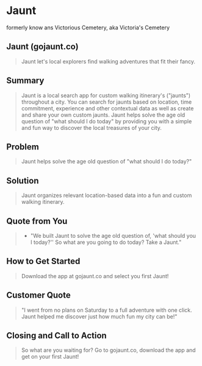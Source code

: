 # Jaunt #
formerly know ans Victorious Cemetery, aka Victoria's Cemetery
<!-- 
> This material was originally posted [here](http://www.quora.com/What-is-Amazons-approach-to-product-development-and-product-management). It is reproduced here for posterities sake.

There is an approach called "working backwards" that is widely used at Amazon. They work backwards from the customer, rather than starting with an idea for a product and trying to bolt customers onto it. While working backwards can be applied to any specific product decision, using this approach is especially important when developing new products or features.

For new initiatives a product manager typically starts by writing an internal press release announcing the finished product. The target audience for the press release is the new/updated product's customers, which can be retail customers or internal users of a tool or technology. Internal press releases are centered around the customer problem, how current solutions (internal or external) fail, and how the new product will blow away existing solutions.

If the benefits listed don't sound very interesting or exciting to customers, then perhaps they're not (and shouldn't be built). Instead, the product manager should keep iterating on the press release until they've come up with benefits that actually sound like benefits. Iterating on a press release is a lot less expensive than iterating on the product itself (and quicker!).

If the press release is more than a page and a half, it is probably too long. Keep it simple. 3-4 sentences for most paragraphs. Cut out the fat. Don't make it into a spec. You can accompany the press release with a FAQ that answers all of the other business or execution questions so the press release can stay focused on what the customer gets. My rule of thumb is that if the press release is hard to write, then the product is probably going to suck. Keep working at it until the outline for each paragraph flows. 

Oh, and I also like to write press-releases in what I call "Oprah-speak" for mainstream consumer products. Imagine you're sitting on Oprah's couch and have just explained the product to her, and then you listen as she explains it to her audience. That's "Oprah-speak", not "Geek-speak".

Once the project moves into development, the press release can be used as a touchstone; a guiding light. The product team can ask themselves, "Are we building what is in the press release?" If they find they're spending time building things that aren't in the press release (overbuilding), they need to ask themselves why. This keeps product development focused on achieving the customer benefits and not building extraneous stuff that takes longer to build, takes resources to maintain, and doesn't provide real customer benefit (at least not enough to warrant inclusion in the press release).
 -->
 
## Jaunt (gojaunt.co) ##
  > Jaunt let's local explorers find walking adventures that fit their fancy.

## Summary ##
  > Jaunt is a local search app for custom walking itinerary's ("jaunts") throughout a city.  You can search for jaunts based on location, time commitment, experience and other contextual data as well as create and share your own custom jaunts.  Jaunt helps solve the age old question of "what should I do today" by providing you with a simple and fun way to discover the local treasures of your city. 

## Problem ##
  > Jaunt helps solve the age old question of "what should I do today?"

## Solution ##
  > Jaunt organizes relevant location-based data into a fun and custom walking itinerary.

## Quote from You ##
  > - "We built Jaunt to solve the age old question of, 'what should you I today?''  So what are you going to do today?  Take a Jaunt."

## How to Get Started ##
  > Download the app at gojaunt.co and select you first Jaunt!

## Customer Quote ##
  > "I went from no plans on Saturday to a full adventure with one click.  Jaunt helped me discover just how much fun my city can be!"

## Closing and Call to Action ##
  > So what are you waiting for?  Go to gojaunt.co, download the app and get on your first Jaunt!
